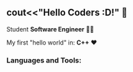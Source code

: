 cout<<"Hello Coders :D!" 👋
----------
Student **Software Engineer** 👨‍🎓

My first "hello world" in: **C++** ♥ 

### Languages and Tools:
